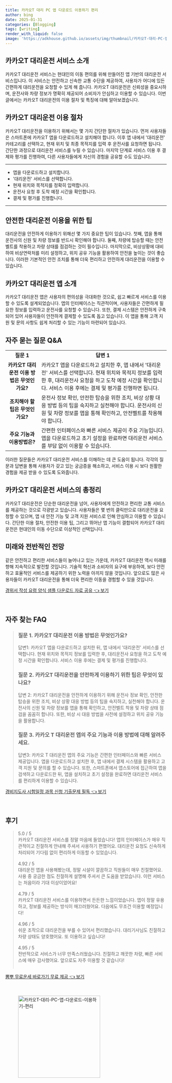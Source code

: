 ```yaml
---
title: 카카오T 대리 PC 앱 다운로드 이용하기 편리
author: bing
date: 2025-01-31
categories: [Blogging]
tags: [writing]
render_with_liquid: false
image: 'https://adkhouse.github.io/assets/img/thumbnail/카카오T-대리-PC-앱-다운로드-이용하기-편리.webp'
---
```



<h2 id='카카오T_대리운전_소개'>카카오T 대리운전 서비스 소개</h2>

<p>카카오T 대리운전 서비스는 현대인의 이동 편의를 위해 만들어진 앱 기반의 대리운전 서비스입니다. 이 서비스는 안전하고 신속한 교통 수단을 제공하여, 사용자가 어디에 있든 간편하게 대리운전을 요청할 수 있게 해 줍니다. 카카오T 대리운전은 신뢰성을 중요시하며, 운전사와 차량 정보가 명확히 제공되어 소비자가 안심하고 이용할 수 있습니다. 이번 글에서는 카카오T 대리운전의 이용 절차 및 특징에 대해 알아보겠습니다.</p>

<h2 id='대리운전_이용_절차'>카카오T 대리운전 이용 절차</h2>

<p>카카오T 대리운전을 이용하기 위해서는 몇 가지 간단한 절차가 있습니다. 먼저 사용자들은 스마트폰에 카카오T 앱을 다운로드하고 설치해야 합니다. 이후 앱 내에서 '대리운전' 카테고리를 선택하고, 현재 위치 및 최종 목적지를 입력 후 운전사를 요청하면 됩니다. 간단한 과정으로 대리운전 서비스를 누릴 수 있습니다. 마지막 단계로 서비스 이용 후 결제와 평가를 진행하여, 다른 사용자들에게 자신의 경험을 공유할 수도 있습니다.</p>

<hr />

<ul>
    <li>앱을 다운로드하고 설치합니다.</li>
    <li>'대리운전' 서비스를 선택합니다.</li>
    <li>현재 위치와 목적지를 정확히 입력합니다.</li>
    <li>운전사 요청 후 도착 예정 시간을 확인합니다.</li>
    <li>결제 및 평가를 진행합니다.</li>
</ul>

<hr />

<h2 id='안전한_이용_팁'>안전한 대리운전 이용을 위한 팁</h2>

<p>대리운전을 안전하게 이용하기 위해선 몇 가지 중요한 팁이 있습니다. 첫째, 앱을 통해 운전사의 신원 및 차량 정보를 반드시 확인해야 합니다. 둘째, 차량에 탑승할 때는 안전벨트를 착용하고 차량 상태를 점검하는 것이 필수입니다. 마지막으로, 비상상황에 대비하여 비상연락처를 미리 설정하고, 위치 공유 기능을 활용하여 안전을 높이는 것이 좋습니다. 이러한 기본적인 안전 조치를 통해 더욱 편리하고 안전하게 대리운전을 이용할 수 있습니다.</p>

<h2 id='카카오T_대리운전_앱_소개'>카카오T 대리운전 앱 소개</h2>

<p>카카오T 대리운전 앱은 사용자의 편의성을 극대화한 것으로, 쉽고 빠르게 서비스를 이용할 수 있도록 설계되었습니다. 앱의 인터페이스는 직관적이며, 사용자들은 간편하게 필요한 정보를 입력하고 운전사를 요청할 수 있습니다. 또한, 결제 시스템은 안전하게 구축되어 있어 사용자들이 안전하게 결제할 수 있도록 돕고 있습니다. 이 앱을 통해 고객 지원 및 문의 사항도 쉽게 처리할 수 있는 기능이 마련되어 있습니다.</p>

<h2 id='자주_묻는_질문'>자주 묻는 질문 Q&A</h2>

<table>
    <tr>
        <td style="text-align: center; height: 17px;"><b>질문 1</b></td>
        <td style="text-align: center; height: 17px;"><b>답변 1</b></td>
    </tr>
    <tr>
        <td style="text-align: center; height: 17px;"><b>카카오T 대리운전 이용 방법은 무엇인가요?</b></td>
        <td>카카오T 앱을 다운로드하고 설치한 후, 앱 내에서 '대리운전' 서비스를 선택합니다. 현재 위치와 목적지 정보를 입력한 후, 대리운전사 요청을 하고 도착 예정 시간을 확인합니다. 서비스 이용 후에는 결제 및 평가를 진행하면 됩니다.</td>
    </tr>
    <tr>
        <td style="text-align: center; height: 17px;"><b>조치해야 할 팁은 무엇인가요?</b></td>
        <td>운전사 정보 확인, 안전한 탑승을 위한 조치, 비상 상황 대응 방법 등의 팁을 숙지하고 실천해야 합니다. 운전사의 신원 및 차량 정보를 앱을 통해 확인하고, 안전벨트를 착용해야 합니다.</td>
    </tr>
    <tr>
        <td style="text-align: center; height: 17px;"><b>주요 기능과 이용방법은?</b></td>
        <td>간편한 인터페이스와 빠른 서비스 제공이 주요 기능입니다. 앱을 다운로드하고 초기 설정을 완료하면 대리운전 서비스를 부담 없이 이용할 수 있습니다.</td>
    </tr>
</table>

<p>이러한 질문들은 카카오T 대리운전 서비스를 이해하는 데 큰 도움이 됩니다. 각각의 질문과 답변을 통해 사용자가 갖고 있는 궁금증을 해소하고, 서비스 이용 시 보다 원활한 경험을 제공 받을 수 있도록 도와줍니다.</p>

<h2 id='총정리'>카카오T 대리운전 서비스의 총정리</h2>

<p>카카오T 대리운전은 단순한 대리운전을 넘어, 사용자에게 안전하고 편리한 교통 서비스를 제공하는 것으로 각광받고 있습니다. 사용자들은 몇 번의 클릭만으로 대리운전을 요청할 수 있으며, 앱 내 안전 기능 및 고객 지원 서비스로 인해 안심하고 이용할 수 있습니다. 간단한 이용 절차, 안전한 이용 팁, 그리고 뛰어난 앱 기능이 결합되어 카카오T 대리운전은 현대인의 이동 수단으로 이상적인 선택입니다.</p>

<h2 id='미래와_전망'>미래와 전반적인 전망</h2>

<p>같은 안전하고 편리한 서비스들이 늘어나고 있는 가운데, 카카오T 대리운전 역시 미래를 향해 지속적으로 발전할 것입니다. 기술적 혁신과 소비자의 요구에 부응하여, 보다 안전하고 효율적인 서비스를 제공하기 위한 노력을 아끼지 않을 것입니다. 앞으로도 많은 사용자들이 카카오T 대리운전을 통해 더욱 편리한 이동을 경험할 수 있을 것입니다.</p>


<p><a class="click-button" title="경위서 작성 요령 양식 샘플 다운로드 자료 공유" href="https://adkhouse.github.io/posts/%EA%B2%BD%EC%9C%84%EC%84%9C-%EC%9E%91%EC%84%B1-%EC%9A%94%EB%A0%B9-%EC%96%91%EC%8B%9D-%EC%83%98%ED%94%8C-%EB%8B%A4%EC%9A%B4%EB%A1%9C%EB%93%9C-%EC%9E%90%EB%A3%8C-%EA%B3%B5%EC%9C%A0/" rel="dofollow">경위서 작성 요령 양식 샘플 다운로드 자료 공유 👈 보기</a></p><br>
<h2 id='자주_찾는_FAQ'>자주 찾는 FAQ</h2>
<div itemscope="" itemtype="https://schema.org/FAQPage"> 
<blockquote> 
<div itemscope="" itemprop="mainEntity" itemtype="https://schema.org/Question"> 
<h3 itemprop="name">질문 1. 카카오T 대리운전 이용 방법은 무엇인가요?</h3> 
<div itemscope="" itemprop="acceptedAnswer" itemtype="https://schema.org/Answer"> 
<span itemprop="text"> 
<p>답변1: 카카오T 앱을 다운로드하고 설치한 뒤, 앱 내에서 '대리운전' 서비스를 선택합니다. 현재 위치와 목적지 정보를 입력한 후, 대리운전사 요청을 하고 도착 예정 시간을 확인합니다. 서비스 이용 후에는 결제 및 평가를 진행합니다.</p> 
</span> 
</div> 
</div> 
<div itemscope="" itemprop="mainEntity" itemtype="https://schema.org/Question"> 
<h3 itemprop="name">질문 2. 카카오T 대리운전을 안전하게 이용하기 위한 팁은 무엇이 있나요?</h3> 
<div itemscope="" itemprop="acceptedAnswer" itemtype="https://schema.org/Answer"> 
<span itemprop="text"> 
<p>답변 2: 카카오T 대리운전을 안전하게 이용하기 위해 운전사 정보 확인, 안전한 탑승을 위한 조치, 비상 상황 대응 방법 등의 팁을 숙지하고, 실천해야 합니다. 운전사의 신원 및 차량 정보를 앱을 통해 확인하고, 안전벨트 착용 및 차량 상태 점검을 꼼꼼히 합니다. 또한, 비상 시 대응 방법을 사전에 설정하고 위치 공유 기능을 활용합니다.</p> 
</span> 
</div> 
</div> 
<div itemscope="" itemprop="mainEntity" itemtype="https://schema.org/Question"> 
<h3 itemprop="name">질문 3. 카카오 T 대리운전 앱의 주요 기능과 이용 방법에 대해 알려주세요.</h3> 
<div itemscope="" itemprop="acceptedAnswer" itemtype="https://schema.org/Answer"> 
<span itemprop="text"> 
<p>답변3: 카카오 T 대리운전 앱의 주요 기능은 간편한 인터페이스와 빠른 서비스 제공입니다. 앱을 다운로드하고 설치한 후, 앱 내에서 결제 시스템을 활용하고 고객 지원 및 문의를 할 수 있습니다. 또한, 스마트폰에서 앱스토어에 접근하여 앱을 검색하고 다운로드한 뒤, 앱을 설치하고 초기 설정을 완료하면 대리운전 서비스를 편리하게 이용할 수 있습니다.</p> 
</span> 
</div> 
</div> 
</blockquote> 
</div>
<p><a class="click-button" title="경비지도사 시험일정 과목 신청 기출문제 필독" href="https://adkhouse.github.io/posts/%EA%B2%BD%EB%B9%84%EC%A7%80%EB%8F%84%EC%82%AC-%EC%8B%9C%ED%97%98%EC%9D%BC%EC%A0%95-%EA%B3%BC%EB%AA%A9-%EC%8B%A0%EC%B2%AD-%EA%B8%B0%EC%B6%9C%EB%AC%B8%EC%A0%9C-%ED%95%84%EB%8F%85/" rel="dofollow">경비지도사 시험일정 과목 신청 기출문제 필독 👈 보기</a></p><br>
<h2 id='후기'>후기</h2>
<div itemscope itemtype="https://schema.org/Product">
  <blockquote>
  <div itemprop="review" itemscope itemtype="https://schema.org/Review">
      <div itemprop="reviewRating" itemscope itemtype="https://schema.org/Rating"> <span itemprop="ratingValue">5.0</span> / <span itemprop="bestRating">5</span> </div>
      <span itemprop="reviewBody">카카오T 대리운전 서비스를 정말 마음에 들었습니다! 앱의 인터페이스가 매우 직관적이고 친절하게 안내해 주셔서 사용하기 편했어요. 대리운전 요청도 신속하게 처리되어 기다림 없이 편리하게 이동할 수 있었습니다.</span>
  </div>
  <br>
  <div itemprop="review" itemscope itemtype="https://schema.org/Review">
      <div itemprop="reviewRating" itemscope itemtype="https://schema.org/Rating"> <span itemprop="ratingValue">4.92</span> / <span itemprop="bestRating">5</span> </div>
      <span itemprop="reviewBody">대리운전 앱을 사용해봤는데, 정말 시설이 깔끔하고 직원들이 매우 친절했어요. 사용 중 궁금한 점도 친절하게 설명해 주셔서 큰 도움을 받았습니다. 이런 서비스는 처음이라 기대 이상이었어요!</span>
  </div>
  <br>
  <div itemprop="review" itemscope itemtype="https://schema.org/Review">
      <div itemprop="reviewRating" itemscope itemtype="https://schema.org/Rating"> <span itemprop="ratingValue">4.79</span> / <span itemprop="bestRating">5</span> </div>
      <span itemprop="reviewBody">카카오T 대리운전 서비스를 이용하면서 든든한 느낌이었습니다. 앱이 정말 유용하고, 정보를 제공하는 방식이 매끄러웠어요. 다음에도 무조건 이용할 예정입니다!</span>
  </div>
  <br>
  <div itemprop="review" itemscope itemtype="https://schema.org/Review">
      <div itemprop="reviewRating" itemscope itemtype="https://schema.org/Rating"> <span itemprop="ratingValue">4.96</span> / <span itemprop="bestRating">5</span> </div>
      <span itemprop="reviewBody">쉬운 조작으로 대리운전을 부를 수 있어서 편리했습니다. 대리기사님도 친절하고 차량 상태도 양호했어요. 또 이용하고 싶습니다!</span>
  </div>
  <br>
  <div itemprop="review" itemscope itemtype="https://schema.org/Review">
      <div itemprop="reviewRating" itemscope itemtype="https://schema.org/Rating"> <span itemprop="ratingValue">4.95</span> / <span itemprop="bestRating">5</span> </div>
      <span itemprop="reviewBody">전반적으로 서비스가 너무 만족스러웠습니다. 친절하고 깨끗한 차량, 빠른 서비스에 매우 감사했어요. 앞으로도 자주 이용할 것 같습니다!</span>
  </div>
  <br>
  </blockquote>
</div>
<p><a class="click-button" title="뽐뿌 무료운세 바로가기 무료 제공" href="https://adkhouse.github.io/posts/%EB%BD%90%EB%BF%8C-%EB%AC%B4%EB%A3%8C%EC%9A%B4%EC%84%B8-%EB%B0%94%EB%A1%9C%EA%B0%80%EA%B8%B0-%EB%AC%B4%EB%A3%8C-%EC%A0%9C%EA%B3%B5/" rel="dofollow">뽐뿌 무료운세 바로가기 무료 제공 👈 보기</a></p><br>
<figure class="image"><img src="https://adkhouse.github.io/assets/img/thumbnail/카카오T-대리-PC-앱-다운로드-이용하기-편리.webp" alt="카카오T-대리-PC-앱-다운로드-이용하기-편리" width="256" height="256"></figure>